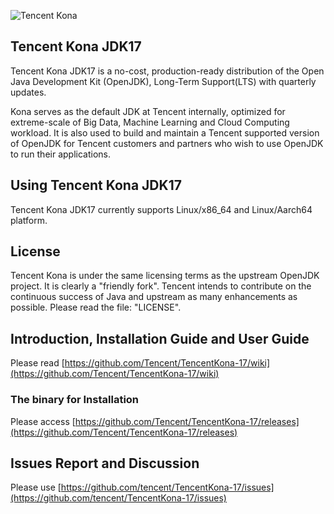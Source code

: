 ![Tencent Kona](https://user-images.githubusercontent.com/56812395/68106974-413b0700-ff1e-11e9-9128-ab1ad57283d1.png)
## Tencent Kona JDK17
Tencent Kona JDK17 is a no-cost, production-ready distribution of the Open Java Development Kit (OpenJDK), Long-Term Support(LTS) with quarterly updates. 

Kona serves as the default JDK at Tencent internally, optimized for extreme-scale of Big Data, Machine Learning and Cloud Computing workload. It is also used to build and maintain a Tencent supported version of OpenJDK for Tencent customers and partners who wish to use OpenJDK to run their applications.

## Using Tencent Kona JDK17

Tencent Kona JDK17 currently supports Linux/x86_64 and Linux/Aarch64 platform.

## License

Tencent Kona is under the same licensing terms as the upstream OpenJDK project. It is clearly a "friendly fork". Tencent intends to contribute on the continuous success of Java and upstream as many enhancements as possible. Please read the file: "LICENSE".

## Introduction, Installation Guide and User Guide

Please read [https://github.com/Tencent/TencentKona-17/wiki](https://github.com/Tencent/TencentKona-17/wiki) 

### The binary for Installation

Please access [https://github.com/Tencent/TencentKona-17/releases](https://github.com/Tencent/TencentKona-17/releases)

## Issues Report and Discussion

Please use [https://github.com/tencent/TencentKona-17/issues](https://github.com/tencent/TencentKona-17/issues)

